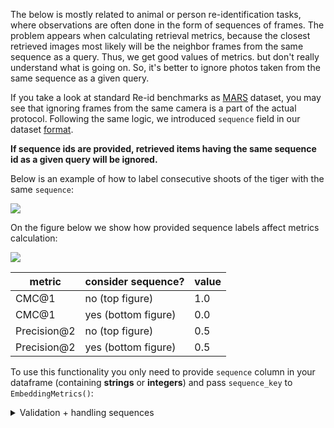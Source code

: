 The below is mostly related to animal or person re-identification tasks, where observations
are often done in the form of sequences of frames. The problem appears when calculating retrieval metrics,
because the closest retrieved images most likely will be  the neighbor frames from the same sequence as a query.
Thus, we get good values of metrics. but don't really understand what is going on.
So, it's better to ignore photos taken from the same sequence as a given query.

If you take a look at standard Re-id benchmarks as [MARS](https://zheng-lab.cecs.anu.edu.au/Project/project_mars.html)
dataset, you may see that ignoring frames from the same camera is a part of the actual protocol.
Following the same logic, we introduced `sequence` field in our dataset [format](https://open-metric-learning.readthedocs.io/en/latest/oml/data.html).

**If sequence ids are provided, retrieved items having the same sequence id as a given query will be ignored.**

Below is an example of how to label consecutive shoots of the tiger with the same `sequence`:

<img src="https://i.ibb.co/Q6zwdfZ/tigers1.png">

On the figure below we show how provided sequence labels affect metrics calculation:

<img src="https://i.ibb.co/FbHBfzb/tigers2.png">

| metric      | consider sequence?  | value |
|-------------|---------------------|-------|
| CMC@1       | no (top figure)     | 1.0   |
| CMC@1       | yes (bottom figure) | 0.0   |
| Precision@2 | no (top figure)     | 0.5   |
| Precision@2 | yes (bottom figure) | 0.5   |

To use this functionality you only need to provide `sequence` column in your dataframe
(containing **strings** or **integers**) and pass `sequence_key` to `EmbeddingMetrics()`:

<details>
<summary>Validation + handling sequences</summary>
<p>

[comment]:val-with-sequence-start
```python
import torch
from tqdm import tqdm

from oml.datasets.base import DatasetQueryGallery
from oml.metrics.embeddings import EmbeddingMetrics
from oml.models import ViTExtractor
from oml.utils.download_mock_dataset import download_mock_dataset

dataset_root = "mock_dataset/"
_, df_val = download_mock_dataset(dataset_root, df_name="df_with_sequence.csv")  # <- sequence info is in the file

extractor = ViTExtractor("vits16_dino", arch="vits16", normalise_features=False).eval()

val_dataset = DatasetQueryGallery(df_val, dataset_root=dataset_root)

val_loader = torch.utils.data.DataLoader(val_dataset, batch_size=4)
calculator = EmbeddingMetrics(dataset=val_dataset)
calculator.setup(num_samples=len(val_dataset))

with torch.no_grad():
    for batch in tqdm(val_loader):
        batch["embeddings"] = extractor(batch["input_tensors"])
        calculator.update_data(batch)

metrics = calculator.compute_metrics()

```
[comment]:val-with-sequence-end
</p>
</details>
